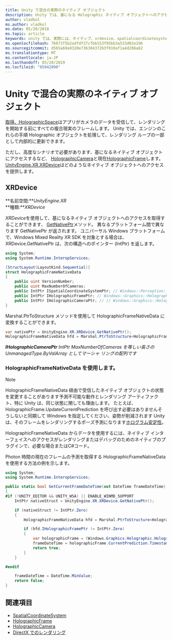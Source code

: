 ```yaml
---
title: Unity で混合の実際のネイティブ オブジェクト
description: Unity では、基になる Holographic ネイティブ オブジェクトへのアクセスを取得します。
author: vladkol
ms.author: vladkol
ms.date: 05/20/2018
ms.topic: article
keywords: unity では、実際には、ネイティブ、xrdevice、spatialcoordinatesystem、holographicframe、holographiccamera、ispatialcoordinatesystem、iholographicframe、iholographiccamera、getnativeptr の混在
ms.openlocfilehash: 76073f5b2adfdf27cfbb153f95bb3a533d02e196
ms.sourcegitcommit: d565a69a9320e736304372b3f010af1a4d286a62
ms.translationtype: MT
ms.contentlocale: ja-JP
ms.lasthandoff: 05/20/2019
ms.locfileid: "65942098"
---
```

# <a name="mixed-reality-native-objects-in-unity"></a>Unity で混合の実際のネイティブ オブジェクト

[取得、HolographicSpace](getting-a-holographicspace.md)はアプリがカメラのデータを受信して、レンダリングを開始する前にすべての複合現実のフレームします。 Unity では、エンジンのこれらの手順 Holographic オブジェクトを処理して、レンダリング ループの一部として内部的に更新できます。

ただし、高度なシナリオで必要があります、基になるネイティブ オブジェクトにアクセスするなど、 <a href="https://docs.microsoft.com/uwp/api/windows.graphics.holographic.holographiccamera" target="_blank">HolographicCamera</a>と現在<a href="https://docs.microsoft.com/uwp/api/windows.graphics.holographic.holographicframe" target="_blank">HolographicFrame</a>します。 <a href="https://docs.unity3d.com/ScriptReference/XR.XRDevice.html" target="_blank">UnityEngine.XR.XRDevice</a>はどのようなネイティブ オブジェクトへのアクセスを提供します。

## <a name="xrdevice"></a>XRDevice 

**名前空間:***UnityEngine.XR*<br>
**種類:***XRDevice*

*XRDevice*を使用して、基になるネイティブ オブジェクトへのアクセスを取得することができます、 <a href="https://docs.unity3d.com/ScriptReference/XR.XRDevice.GetNativePtr.html" target="_blank">GetNativePtr</a>メソッド。 異なるプラットフォーム間で異なります GetNativePtr が返されます。 ユニバーサル Windows プラットフォームで、Windows Mixed Reality XR SDK を対象とする場合は、XRDevice.GetNativePtr は、次の構造へのポインター (IntPtr) を返します。 

```cs
using System;
using System.Runtime.InteropServices;

[StructLayout(LayoutKind.Sequential)]
struct HolographicFrameNativeData
{
    public uint VersionNumber;
    public uint MaxNumberOfCameras;
    public IntPtr ISpatialCoordinateSystemPtr; // Windows::Perception::Spatial::ISpatialCoordinateSystem
    public IntPtr IHolographicFramePtr; // Windows::Graphics::Holographic::IHolographicFrame 
    public IntPtr IHolographicCameraPtr; // // Windows::Graphics::Holographic::IHolographicCamera
}
```
Marshal.PtrToStructure メソッドを使用して HolographicFrameNativeData に変換することができます。
```cs
var nativePtr = UnityEngine.XR.XRDevice.GetNativePtr();
HolographicFrameNativeData hfd = Marshal.PtrToStructure<HolographicFrameNativeData>(nativePtr);
```
***IHolographicCameraPtr** IntPtr MaxNumberOfCameras を等しい長さの UnmanagedType.ByValArray としてマーシャ リングの配列です* 


### <a name="using-holographicframenativedata"></a>HolographicFrameNativeData を使用します。

> [!NOTE]
> HolographicFrameNativeData 経由で受信したネイティブ オブジェクトの状態を変更することがあります予測不可能な動作とレンダリング アーティファクト、特に Unity は、同じ状態に関しても理由します。  たとえば、HolographicFrame.UpdateCurrentPrediction を呼び出す必要はありませんそうしないと同期して Windows を指定してください、姿勢が削減されます Unity は、そのフレームをレンダリングするポーズ予測になります[ホログラム安定性](hologram-stability.md)。

HolographicFrameNativeData からデータを使用するには、ネイティブ インターフェイスへのアクセスがレンダリングまたはデバッグのためのネイティブのプラグインで、必要な場合またはC#コード。 

Photon 時間の現在のフレームの予測を取得する HolographicFrameNativeData を使用する方法の例を示します。 
```cs
using System;
using System.Runtime.InteropServices;

public static bool GetCurrentFrameDateTime(out DateTime frameDateTime)
{
#if (!UNITY_EDITOR && UNITY_WSA) || ENABLE_WINMD_SUPPORT
    IntPtr nativeStruct = UnityEngine.XR.XRDevice.GetNativePtr();

    if (nativeStruct != IntPtr.Zero)
    {
        HolographicFrameNativeData hfd = Marshal.PtrToStructure<HolographicFrameNativeData>(nativeStruct);

        if (hfd.IHolographicFramePtr != IntPtr.Zero)
        {
            var holographicFrame = (Windows.Graphics.Holographic.HolographicFrame)Marshal.GetObjectForIUnknown(hfd.IHolographicFramePtr);
            frameDateTime = holographicFrame.CurrentPrediction.Timestamp.TargetTime.DateTime;
            return true;
        }
    }

#endif

    frameDateTime = DateTime.MinValue;
    return false;
}

```

## <a name="see-also"></a>関連項目
* <a href="https://docs.microsoft.com/uwp/api/windows.perception.spatial.spatialcoordinatesystem" target="_blank">SpatialCoordinateSystem</a>
* <a href="https://docs.microsoft.com/uwp/api/windows.graphics.holographic.holographicframe" target="_blank">HolographicFrame</a>
* <a href="https://docs.microsoft.com/uwp/api/windows.graphics.holographic.holographiccamera" target="_blank">HolographicCamera</a>
* [DirectX でのレンダリング](rendering-in-directx.md)
